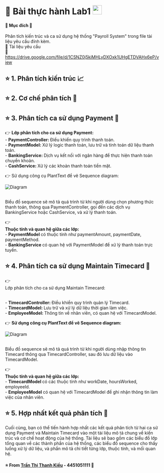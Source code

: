 
# 🐳 Bài thực hành Lab1 <img src="https://media.giphy.com/media/fYSnHlufseco8Fh93Z/giphy.gif" width="30">
#### 📖 Mục đích 📝
Phân tích kiến trúc và ca sử dụng hệ thống "Payroll System" trong file tài liệu yêu cầu đính kèm.
</br>📑 Tài liệu yêu cầu
</br>📎 https://drive.google.com/file/d/1CSNZ0j5kiMHLyDXOxk1UHgETDVAHx6eP/view 

## ⭐️ 1. Phân tích kiến trúc 📈


## ⭐️ 2. Cơ chế phân tích 🔬


## ⭐️ 3. Phân tích ca sử dụng Payment 📑
👉 <b> Lớp phân tích cho ca sử dụng Payment: </b>
</br> - <b> PaymentController: </b> Điều khiển quy trình thanh toán.
</br> - <b> PaymentModel: </b> Xử lý logic thanh toán, lưu trữ và tính toán dữ liệu thanh toán.
</br> - <b> BankingService: </b> Dịch vụ kết nối với ngân hàng để thực hiện thanh toán chuyển khoản.
</br> - <b> CashService: </b> Xử lý các khoản thanh toán tiền mặt.

👉 Sử dụng công cụ PlantText để vẽ Sequence diagram:

![Diagram]()

</br> Biểu đồ sequence sẽ mô tả quá trình từ khi người dùng chọn phương thức thanh toán, thông qua PaymentController, gọi đến các dịch vụ BankingService hoặc CashService, và xử lý thanh toán.

👉 </br> <b>Thuộc tính và quan hệ giữa các lớp:</b>
</br> - <b> PaymentModel </b> có thuộc tính như paymentAmount, paymentDate, paymentMethod.
</br> - <b> BankingService </b> có quan hệ với PaymentModel để xử lý thanh toán trực tuyến.

## ⭐️ 4. Phân tích ca sử dụng Maintain Timecard 📇

👉 </br> Lớp phân tích cho ca sử dụng Maintain Timecard:

</br> - <b> TimecardController: </b> Điều khiển quy trình quản lý Timecard.
</br> - <b> TimecardModel: </b> Lưu trữ và xử lý dữ liệu thời gian làm việc.
</br> - <b> EmployeeModel: </b> Thông tin về nhân viên, có quan hệ với TimecardModel.

👉 <b> Sử dụng công cụ PlantText để vẽ Sequence diagram: </b>

![Diagram]()

</br> Biểu đồ sequence sẽ mô tả quá trình từ khi người dùng nhập thông tin Timecard thông qua TimecardController, sau đó lưu dữ liệu vào TimecardModel.

👉 </br> <b> Thuộc tính và quan hệ giữa các lớp: </b>
</br> - <b> TimecardModel </b> có các thuộc tính như workDate, hoursWorked, employeeId.
</br> - <b> EmployeeModel </b> có quan hệ với TimecardModel để ghi nhận thông tin làm việc của nhân viên.

## ⭐️ 5. Hợp nhất kết quả phân tích 📁

Cuối cùng, bạn có thể tiến hành hợp nhất các kết quả phân tích từ hai ca sử dụng Payment và Maintain Timecard vào một tài liệu mô tả chung về kiến trúc và cơ chế hoạt động của hệ thống. Tài liệu sẽ bao gồm các biểu đồ lớp tổng quan về các thành phần của hệ thống, các biểu đồ sequence cho thấy luồng xử lý dữ liệu, và phần mô tả chi tiết từng lớp, thuộc tính, và mối quan hệ.

#### ⭐️ From [Trần Thị Thanh Kiều](https://github.com/tukieef-nah) - 4451051111 💙
